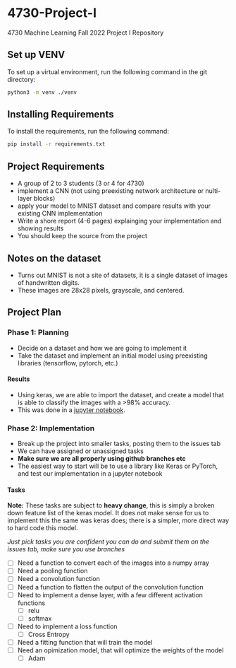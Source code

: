 # 4730-Project-I

4730 Machine Learning Fall 2022 Project I Repository

## Set up VENV

To set up a virtual environment, run the following command in the git directory:

```bash
python3 -m venv ./venv
```

## Installing Requirements

To install the requirements, run the following command:

```bash
pip install -r requirements.txt
```

## Project Requirements

- A group of 2 to 3 students (3 or 4 for 4730)
- implement a CNN (not using preexisting network architecture or nulti-layer blocks)
- apply your model to MNIST dataset and compare results with your existing CNN implementation
- Write a shore report (4-6 pages) explainging your implementation and showing results
- You should keep the source from the project

## Notes on the dataset

- Turns out MNIST is not a site of datasets, it is a single dataset of images of handwritten digits.
- These images are 28x28 pixels, grayscale, and centered.

## Project Plan

### Phase 1: Planning

- Decide on a dataset and how we are going to implement it
- Take the dataset and implement an initial model using preexisting libraries (tensorflow, pytorch, etc.)

#### Results

- Using keras, we are able to import the dataset, and create a model that is able to classify the images with a >98% accuracy.
- This was done in a [jupyter notebook](phase_1.ipynb).

### Phase 2: Implementation

- Break up the project into smaller tasks, posting them to the issues tab
- We can have assigned or unassigned tasks
- **Make sure we are all properly using github branches etc**
- The easiest way to start will be to use a library like Keras or PyTorch, and test our implementation in a jupyter notebook

#### Tasks

**Note:** These tasks are subject to **heavy change**, this is simply a broken down feature list of the keras model. It does not make sense for us to implement this the same was keras does; there is a simpler, more direct way to hard code this model.

*Just pick tasks you are confident you can do and submit them on the issues tab, make sure you use branches*

- [ ] Need a function to convert each of the images into a numpy array
- [ ] Need a pooling function
- [ ] Need a convolution function
- [ ] Need a function to flatten the output of the convolution function
- [ ] Need to implement a dense layer, with a few different activation functions
  - [ ] relu
  - [ ] softmax
- [ ] Need to implement a loss function
  - [ ] Cross Entropy
- [ ] Need a fitting function that will train the model
- [ ] Need an opimization model, that will optimize the weights of the model
  - [ ] Adam